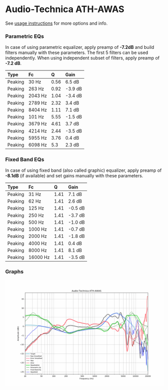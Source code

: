 # Audio-Technica ATH-AWAS
See [usage instructions](https://github.com/jaakkopasanen/AutoEq#usage) for more options and info.

### Parametric EQs
In case of using parametric equalizer, apply preamp of **-7.2dB** and build filters manually
with these parameters. The first 5 filters can be used independently.
When using independent subset of filters, apply preamp of **-7.2 dB**.

| Type    | Fc      |    Q | Gain    |
|:--------|:--------|:-----|:--------|
| Peaking | 30 Hz   | 0.56 | 6.5 dB  |
| Peaking | 263 Hz  | 0.92 | -3.9 dB |
| Peaking | 2043 Hz | 1.04 | -3.4 dB |
| Peaking | 2789 Hz | 2.32 | 3.4 dB  |
| Peaking | 8404 Hz | 1.11 | 7.1 dB  |
| Peaking | 101 Hz  | 5.55 | -1.5 dB |
| Peaking | 3679 Hz | 4.61 | 3.7 dB  |
| Peaking | 4214 Hz | 2.44 | -3.5 dB |
| Peaking | 5955 Hz | 3.76 | 0.4 dB  |
| Peaking | 6098 Hz | 5.3  | 2.3 dB  |

### Fixed Band EQs
In case of using fixed band (also called graphic) equalizer, apply preamp of **-8.1dB**
(if available) and set gains manually with these parameters.

| Type    | Fc       |    Q | Gain    |
|:--------|:---------|:-----|:--------|
| Peaking | 31 Hz    | 1.41 | 7.1 dB  |
| Peaking | 62 Hz    | 1.41 | 2.6 dB  |
| Peaking | 125 Hz   | 1.41 | -0.5 dB |
| Peaking | 250 Hz   | 1.41 | -3.7 dB |
| Peaking | 500 Hz   | 1.41 | -1.0 dB |
| Peaking | 1000 Hz  | 1.41 | -0.7 dB |
| Peaking | 2000 Hz  | 1.41 | -1.8 dB |
| Peaking | 4000 Hz  | 1.41 | 0.4 dB  |
| Peaking | 8000 Hz  | 1.41 | 8.1 dB  |
| Peaking | 16000 Hz | 1.41 | -3.5 dB |

### Graphs
![](./Audio-Technica%20ATH-AWAS.png)